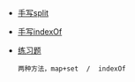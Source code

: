 - [手写split]()
- [手写indexOf]()
- [练习题](https://leetcode-cn.com/problems/word-pattern/)

      两种方法，map+set  /  indexOf
